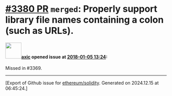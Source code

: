 # [\#3380 PR](https://github.com/ethereum/solidity/pull/3380) `merged`: Properly support library file names containing a colon (such as URLs).

#### <img src="https://avatars.githubusercontent.com/u/20340?v=4" width="50">[axic](https://github.com/axic) opened issue at [2018-01-05 13:24](https://github.com/ethereum/solidity/pull/3380):

Missed in #3369.




-------------------------------------------------------------------------------



[Export of Github issue for [ethereum/solidity](https://github.com/ethereum/solidity). Generated on 2024.12.15 at 06:45:24.]
